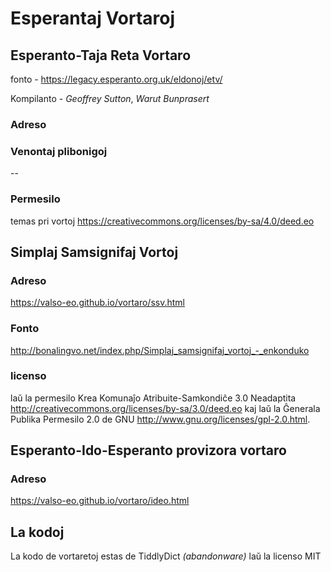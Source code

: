 # Esperantaj Vortaroj

## Esperanto-Taja Reta Vortaro
fonto - <https://legacy.esperanto.org.uk/eldonoj/etv/>

Kompilanto - _Geoffrey Sutton_, _Warut Bunprasert_
### Adreso

### Venontaj plibonigoj
--
### Permesilo
temas pri vortoj
<https://creativecommons.org/licenses/by-sa/4.0/deed.eo>

## Simplaj Samsignifaj Vortoj
### Adreso 
<https://valso-eo.github.io/vortaro/ssv.html>
### Fonto 
<http://bonalingvo.net/index.php/Simplaj_samsignifaj_vortoj_-_enkonduko>

### licenso
laŭ la permesilo Krea Komunaĵo Atribuite-Samkondiĉe 3.0 Neadaptita <http://creativecommons.org/licenses/by-sa/3.0/deed.eo> kaj laŭ la Ĝenerala Publika Permesilo 2.0 de GNU <http://www.gnu.org/licenses/gpl-2.0.html>.

## Esperanto-Ido-Esperanto provizora vortaro
### Adreso
<https://valso-eo.github.io/vortaro/ideo.html>

## La kodoj
La kodo de vortaretoj estas de TiddlyDict *(abandonware)* laŭ la licenso MIT
